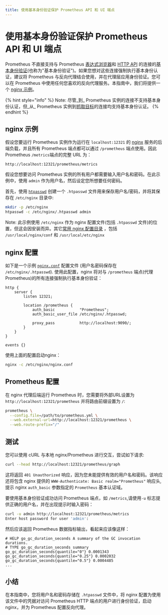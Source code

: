 ```yaml
---
title: 使用基本身份验证保护 Prometheus API 和 UI 端点
---
```


# 使用基本身份验证保护 Prometheus API 和 UI 端点

Prometheus 不直接支持与 Prometheus [表达式浏览器](../visualization/browser.md)和 [HTTP API](../prometheus/querying/api.md) 的连接的[基本身份验证](https://en.wikipedia.org/wiki/Basic_access_authentication)\(也称为"基本身份验证"\)。如果您想对这些连接强制执行基本身份认证，建议将 Prometheus 与反向代理结合使用，并在代理层应用身份验证。您可以在 Prometheus 中使用任何您喜欢的反向代理服务。本指南中，我们将提供一个 [nginx 示例](basic-auth.md#nginx-example)。

{% hint style="info" %}
Note: 尽管_到_ Prometheus 实例的连接不支持基本身份认证，但_从_ Prometheus 实例到[抓取目标](../prometheus/configuration/configuration.md#scrape_config)的连接均支持基本身份认证。
{% endhint %}

## nginx 示例 <a id="nginx-example"></a>

假设您要运行 Prometheus 实例作为运行在 `localhost:12321` 的 [nginx](https://www.nginx.com) 服务的后端负载，并且所有 Prometheus 端点都可以通过 `/prometheus` 端点使用。因此 Prometheus `/metrics`端点的完整 URL 为：

```text
http://localhost:12321/prometheus/metrics
```

假设您想要访问 Prometheus 实例的所有用户都需要输入用户名和密码。在此示例中，使用 `admin` 作为用户名，然后设定您所想要任何密码。

首先，使用 [`htpasswd`](https://httpd.apache.org/docs/2.4/programs/htpasswd.html) 创建一个 `.htpasswd` 文件用来保存用户名/密码，并将其保存在 `/etc/nginx` 目录中:

```bash
mkdir -p /etc/nginx
htpasswd -c /etc/nginx/.htpasswd admin
```

Note: 此示例使用 `/etc/nginx` 作为 nginx 配置文件\(包括 `.htpasswd` 文件\)的位置，但这会因安装而异。其它[常用 nginx 配置目录](http://nginx.org/en/docs/beginners_guide.html) ，包括 `/usr/local/nginx/conf` 和 `/usr/local/etc/nginx`

## nginx 配置 <a id="nginx-configuration"></a>

如下是一个示例 [`nginx.conf`](https://www.nginx.com/resources/wiki/start/topics/examples/full/) 配置文件 \(用户名密码保存在 `/etc/nginx/.htpasswd`\). 使用此配置，nginx 将对与 `/prometheus` 端点\(代理 Prometheus\)的所有连接强制执行基本身份验证：

```text
http {
    server {
        listen 12321;

        location /prometheus {
            auth_basic           "Prometheus";
            auth_basic_user_file /etc/nginx/.htpasswd;

            proxy_pass           http://localhost:9090/;
        }
    }
}

events {}
```

使用上面的配置启动nginx：

```bash
nginx -c /etc/nginx/nginx.conf
```

## Prometheus 配置 <a id="prometheus-configuration"></a>

在 nginx 代理后端运行 Prometheus 时，您需要将外部URL设置为 `http://localhost:12321/prometheus` 并将路由前缀设置为 `/`:

```bash
prometheus \
  --config.file=/path/to/prometheus.yml \
  --web.external-url=http://localhost:12321/prometheus \
  --web.route-prefix="/"
```

## 测试 <a id="testing"></a>

您可以使用 cURL 与本地 nginx/Prometheus 进行交互，尝试如下请求:

```bash
curl --head http://localhost:12321/prometheus/graph
```

这将返回 `401 Unauthorized` 响应，因为您未能提供有效的用户名和密码。该响应还将包含 nginx 提供的 `WWW-Authenticate: Basic realm="Prometheus"` 响应头, 提示 nginx `auth_basic` 参数指定的 `Prometheus` 基本认证域。

要使用基本身份验证成功访问 Prometheus 端点，如 `/metrics`,请使用`-u` 标志提供正确的用户名，并在出现提示时输入密码：

```bash
curl -u admin http://localhost:12321/prometheus/metrics
Enter host password for user 'admin':
```

然后应该返回 Prometheus 数据指标输出，看起来应该像这样：

```text
# HELP go_gc_duration_seconds A summary of the GC invocation durations.
# TYPE go_gc_duration_seconds summary
go_gc_duration_seconds{quantile="0"} 0.0001343
go_gc_duration_seconds{quantile="0.25"} 0.0002032
go_gc_duration_seconds{quantile="0.5"} 0.0004485
...
```

## 小结 <a id="summary"></a>

在本指南中，您将用户名和密码存储在 `.htpasswd` 文件中，将 nginx 配置为使用该文件中的凭据对访问 Prometheus HTTP 端点的用户进行身份验证，启动 nginx，并为 Prometheus 配置反向代理。

